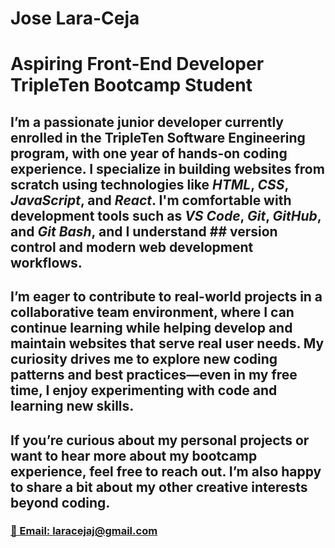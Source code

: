 # Jose Lara-Ceja
# Aspiring Front-End Developer  TripleTen Bootcamp Student
## I’m a passionate junior developer currently enrolled in the TripleTen Software Engineering program, with one year of hands-on coding experience. I specialize in building websites from scratch using technologies like *HTML*, *CSS*, *JavaScript*, and *React*. I'm comfortable with development tools such as *VS Code*, *Git*, *GitHub*, and *Git Bash*, and I understand ## version control and modern web development workflows.
## I’m eager to contribute to real-world projects in a collaborative team environment, where I can continue learning while helping develop and maintain websites that serve real user needs. My curiosity drives me to explore new coding patterns and best practices—even in my free time, I enjoy experimenting with code and learning new skills.
## If you’re curious about my personal projects or want to hear more about my bootcamp experience, feel free to reach out. I’m also happy to share a bit about my other creative interests beyond coding.
### 	<ins>📩 Email: laracejaj@gmail.com	</ins>

<!--
**Ceja95/Ceja95** is a ✨ _special_ ✨ repository because its `README.md` (this file) appears on your GitHub profile.

Here are some ideas to get you started:

- 🔭 I’m currently working on ...
- 🌱 I’m currently learning ...
- 👯 I’m looking to collaborate on ...
- 🤔 I’m looking for help with ...
- 💬 Ask me about ...
- 📫 How to reach me: ...
- 😄 Pronouns: ...
- ⚡ Fun fact: ...
-->
